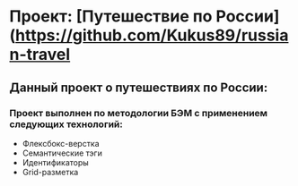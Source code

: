 # Проект: [Путешествие по России](https://github.com/Kukus89/russian-travel
## Данный проект о путешествиях по России: 
### Проект выполнен по методологии БЭМ с применением следующих технологий:
* Флексбокс-верстка
* Семантические тэги
* Идентификаторы
* Grid-разметка

